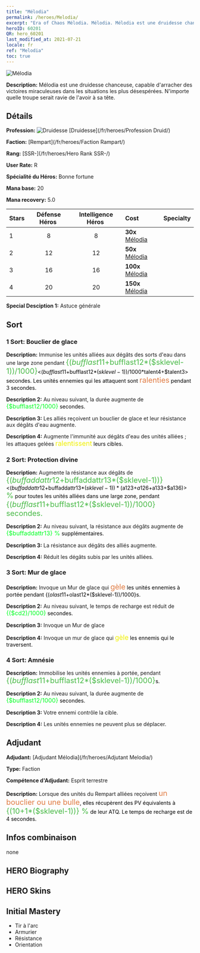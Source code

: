 ```yaml
---
title: "Mélodia"
permalink: /heroes/Melodia/
excerpt: "Era of Chaos Mélodia. Mélodia. Mélodia est une druidesse chanceuse, capable d'arracher des victoires miraculeuses dans les situations les plus désespérées. N'importe quelle troupe serait ravie de l'avoir à sa tête."
heroID: 60201
QR: hero_60201
last_modified_at: 2021-07-21
locale: fr
ref: "Melodia"
toc: true
---
```

  ![Mélodia](/images/h/h_Melodia.jpg)

 **Description:** Mélodia est une druidesse chanceuse, capable d'arracher des victoires miraculeuses dans les situations les plus désespérées. N'importe quelle troupe serait ravie de l'avoir à sa tête.
## Détails
 **Profession:** ![Druidesse](/images/h/h_prof_4.png)  [Druidesse](/fr/heroes/Profession Druid/)

 **Faction:** [Rempart](/fr/heroes/Faction Rampart/)

 **Rang:** [SSR-](/fr/heroes/Hero Rank SSR-/)

 **User Rate:** R

 **Spécialité du Héros:** Bonne fortune

 **Mana base:** 20

 **Mana recovery:** 5.0


  | Stars | Défense Héros  | Intelligence Héros  | Cost |     Specialty     |
  |---------|:---------------:|:---------------:|:--|--------------------|
  |    1    | 8 | 8 | **30x** [Mélodia](/ItemsFR/her_364/) |  |
  |    2    | 12 | 12 | **50x** [Mélodia](/ItemsFR/her_364/) |  |
  |    3    | 16 | 16 | **100x** [Mélodia](/ItemsFR/her_364/) |  |
  |    4    | 20 | 20 | **150x** [Mélodia](/ItemsFR/her_364/) |  |

 **Special Desciption 1:** Astuce générale

## Sort
### 1 Sort: Bouclier de glace
 **Description:** Immunise les unités alliées aux dégâts des sorts d'eau dans une large zone pendant <span style="color: #48b946;font-size:20px">{($bufflast11+$bufflast12*($sklevel-1))/1000}</span><span style="color: black"><($bufflast11+$bufflast12*($sklevel-1))/1000*$talent4+$talent3> secondes. Les unités ennemies qui les attaquent sont <span style="color: #e07c44;font-size:20px">ralenties</span><span style="color: black"> pendant 3 secondes.

 **Description 2:** Au niveau suivant, la durée augmente de <span style="color: #00ff22;font-size:16px">{$bufflast12/1000}</span><span style="color: black"> secondes.

 **Description 3:** Les alliés reçoivent un bouclier de glace et leur résistance aux dégâts d'eau augmente.

 **Description 4:** Augmente l'immunité aux dégâts d'eau des unités alliées ; les attaques gelées <span style="color: #f0f000;font-size:18px">ralentissent</span><span style="color: black"> leurs cibles.

### 2 Sort: Protection divine
 **Description:** Augmente la résistance aux dégâts de <span style="color: #48b946;font-size:20px">{($buffaddattr12+$buffaddattr13*($sklevel-1))}</span><span style="color: black"><($buffaddattr12+$buffaddattr13*($sklevel-1))*($a123+$a126+$a133+$a136)><span style="color: #48b946;font-size:20px"> %</span><span style="color: black"> pour toutes les unités alliées dans une large zone, pendant <span style="color: #48b946;font-size:20px">{($bufflast11+$bufflast12*($sklevel-1))/1000} secondes.</span><span style="color: black">

 **Description 2:** Au niveau suivant, la résistance aux dégâts augmente de <span style="color: #00ff22;font-size:16px">{$buffaddattr13} %</span><span style="color: black"> supplémentaires.

 **Description 3:** La résistance aux dégâts des alliés augmente.

 **Description 4:** Réduit les dégâts subis par les unités alliées.

### 3 Sort: Mur de glace
 **Description:** Invoque un Mur de glace qui <span style="color: #e07c44;font-size:20px">gèle</span><span style="color: black"> les unités ennemies à portée pendant {($olast11+$olast12*($sklevel-1))/1000}s.

 **Description 2:** Au niveau suivant, le temps de recharge est réduit de <span style="color: #00ff22;font-size:16px">{($cd2)/1000}</span><span style="color: black"> secondes.

 **Description 3:** Invoque un Mur de glace

 **Description 4:** Invoque un mur de glace qui <span style="color: #f0f000;font-size:18px">gèle</span><span style="color: black"> les ennemis qui le traversent.

### 4 Sort: Amnésie
 **Description:** Immobilise les unités ennemies à portée, pendant <span style="color: #48b946;font-size:20px">{($bufflast11+$bufflast12*($sklevel-1))/1000}</span><span style="color: black">s.

 **Description 2:** Au niveau suivant, la durée augmente de <span style="color: #00ff22;font-size:16px">{$bufflast12/1000}</span><span style="color: black"> secondes.

 **Description 3:** Votre ennemi contrôle la cible.

 **Description 4:** Les unités ennemies ne peuvent plus se déplacer.


## Adjudant

 **Adjudant:**  [Adjudant Mélodia](/fr/heroes/Adjutant Melodia/) 

 **Type:**  Faction 

 **Compétence d'Adjudant:**  Esprit terrestre 

 **Description:** Lorsque des unités du Rempart alliées reçoivent <span style="color: #e07c44;font-size:20px">un bouclier ou une bulle</span><span style="color: black">, elles récupèrent des PV équivalents à <span style="color: #48b946;font-size:20px">{(10+1*($sklevel-1))} %</span><span style="color: black"> de leur ATQ. Le temps de recharge est de 4 secondes.

## Infos combinaison

  none
## HERO Biography

## HERO Skins

## Initial Mastery
   - Tir à l'arc
   - Armurier
   - Résistance
   - Orientation
